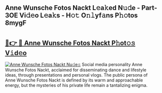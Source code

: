 ## Anne Wunsche Fotos Nackt L𝚎a𝚔ed N𝚞𝚍e - Part-3OE Vi𝚍𝚎o L𝚎a𝚔s - H𝚘𝚝 O𝚗𝚕yf𝚊ns P𝚑𝚘tos 8mygF

# <h2><a href="http://kf1be7.oniu.top/?m=Anne+Wunsche+Fotos+Nackt">🔗👉 🔴 Anne Wunsche Fotos Nackt P𝚑ot𝚘𝚜 V𝚒d𝚎o</a></h2>

[![Anne Wunsche Fotos Nackt Nu𝚍e𝚜](https://i.imgur.com/0qMVB7G.gif)](http://kf1be7.oniu.top/?m=Anne+Wunsche+Fotos+Nackt)
Social media personality Anne Wunsche Fotos Nackt, acclaimed for disseminating dance and lifestyle ideas, through presentations and personal vlogs. The public persona of Anne Wunsche Fotos Nackt is defined by its warm and approachable energy, but the mysteries of his private life remain a tantalizing enigma.  
